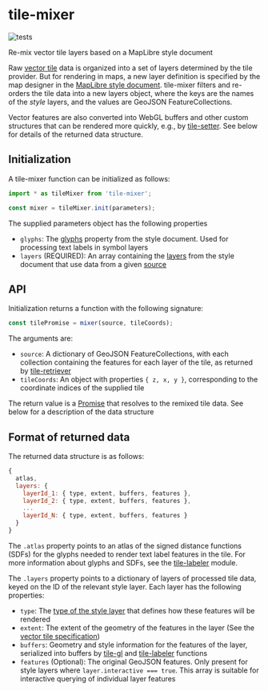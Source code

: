 # tile-mixer

![tests](https://github.com/GlobeletJS/tile-mixer/actions/workflows/node.js.yml/badge.svg)

Re-mix vector tile layers based on a MapLibre style document

Raw [vector tile][] data is organized into a set of layers determined by the
tile provider. But for rendering in maps, a new layer definition is specified
by the map designer in the [MapLibre style document][MapLibre]. tile-mixer 
filters and re-orders the tile data into a new layers object, where the keys
are the names of the *style* layers, and the values are GeoJSON 
FeatureCollections.

Vector features are also converted into WebGL buffers and other custom
structures that can be rendered more quickly, e.g., by [tile-setter][].
See below for details of the returned data structure.

[vector tile]: https://github.com/mapbox/vector-tile-spec
[GeoJSON]: https://en.wikipedia.org/wiki/GeoJSON
[MapLibre]: https://maplibre.org/maplibre-gl-js-docs/style-spec/
[tile-setter]: https://github.com/GlobeletJS/tile-setter

## Initialization
A tile-mixer function can be initialized as follows:
```javascript
import * as tileMixer from 'tile-mixer';

const mixer = tileMixer.init(parameters);
```

The supplied parameters object has the following properties
- `glyphs`: The [glyphs][] property from the style document. Used for
  processing text labels in symbol layers
- `layers` (REQUIRED): An array containing the [layers][] from the style
  document that use data from a given [source][]

[glyphs]: https://maplibre.org/maplibre-gl-js-docs/style-spec/glyphs/
[layers]: https://maplibre.org/maplibre-gl-js-docs/style-spec/layers/
[source]: https://maplibre.org/maplibre-gl-js-docs/style-spec/sources/

## API
Initialization returns a function with the following signature:
```javascript
const tilePromise = mixer(source, tileCoords);
```

The arguments are:
- `source`: A dictionary of GeoJSON FeatureCollections, with each collection
  containing the features for each layer of the tile, as returned by
  [tile-retriever][]
- `tileCoords`: An object with properties `{ z, x, y }`, corresponding to the
  coordinate indices of the supplied tile

The return value is a [Promise][] that resolves to the remixed tile data.
See below for a description of the data structure

[tile-retriever]: https://github.com/GlobeletJS/tile-retriever
[Promise]: https://developer.mozilla.org/en-US/docs/Web/JavaScript/Reference/Global_Objects/Promise

## Format of returned data
The returned data structure is as follows:
```javascript
{
  atlas,
  layers: { 
    layerId_1: { type, extent, buffers, features },
    layerId_2: { type, extent, buffers, features },
    ...
    layerId_N: { type, extent, buffers, features }
  }
}
```

The `.atlas` property points to an atlas of the signed distance functions 
(SDFs) for the glyphs needed to render text label features in the tile. 
For more information about glyphs and SDFs, see the [tile-labeler][] module.

The `.layers` property points to a dictionary of layers of processed tile data,
keyed on the ID of the relevant style layer. Each layer has the following
properties:
- `type`: The [type of the style layer][styleType] that defines how these
  features will be rendered
- `extent`: The extent of the geometry of the features in the layer (See the
  [vector tile specification][vector tile])
- `buffers`: Geometry and style information for the features of the layer,
  serialized into buffers by [tile-gl][] and [tile-labeler][] functions
- `features` (Optional): The original GeoJSON features. Only present for
  style layers where `layer.interactive === true`. This array is suitable
  for interactive querying of individual layer features

[tile-labeler]: https://github.com/GlobeletJS/tile-labeler
[styleType]: https://maplibre.org/maplibre-gl-js-docs/style-spec/layers/#type
[tile-gl]: https://github.com/GlobeletJS/tile-gl
